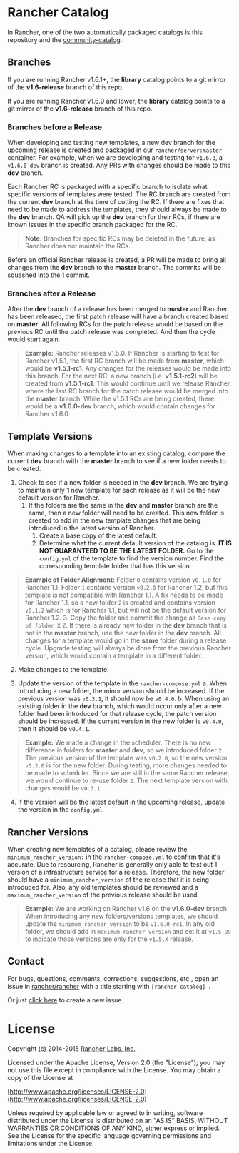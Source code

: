 # Rancher Catalog

In Rancher, one of the two automatically packaged catalogs is this repository and the [community-catalog](https://github.com/rancher/community-catalog). 

## Branches

If you are running Rancher v1.6.1+, the **library** catalog points to a git mirror of the **v1.6-release** branch of this repo.

If you are running Rancher v1.6.0 and lower,  the **library** catalog points to a git mirror of the **v1.6-release** branch of this repo.

### Branches before a Release

When developing and testing new templates, a new dev branch for the upcoming release is created and packaged in our `rancher/server:master` container. For example, when we are developing and testing for `v1.6.0`, a `v1.6.0-dev` branch is created. Any PRs with changes should be made to this **dev** branch.

Each Rancher RC is packaged with a specific branch to isolate what specific versions of templates were tested. The RC branch are created from the current **dev** branch at the time of cutting the RC. If there are fixes that need to be made to address the templates, they should always be made to the **dev** branch. QA will pick up the **dev** branch for their RCs, if there are known issues in the specific branch packaged for the RC.

> **Note:** Branches for specific RCs may be deleted in the future, as Rancher does not maintain the RCs.

Before an official Rancher release is created, a PR will be made to bring all changes from the **dev** branch to the **master** branch. The commits will be squashed into the 1 commit.

### Branches after a Release

After the **dev** branch of a release has been merged to **master** and Rancher has been released, the first patch release will have  a branch created based on **master**. All following RCs for the patch release would be based on the previous RC until the patch release was completed. And then the cycle would start again. 

> **Example:** Rancher releases v1.5.0. If Rancher is starting to test for Rancher v1.5.1, the first RC branch will be made from **master**, which would be **v1.5.1-rc1**. Any changes for the releases would be made into this branch. For the next RC, a new branch (i.e. **v1.5.1-rc2**) will be created from **v1.5.1-rc1**. This would continue until we release Rancher, where the last RC branch for the patch release would be merged into the **master** branch. While the v1.5.1 RCs are being created, there would be a **v1.6.0-dev** branch, which would contain changes for Rancher v1.6.0.  

## Template Versions

When making changes to a template into an existing catalog, compare the current **dev** branch with the **master** branch to see if a new folder needs to be created.

1. Check to see if a new folder is needed in the **dev** branch. We are trying to maintain only **1** new template for each release as it will be the new default version for Rancher. 
      1. If the folders are the same in the **dev** and **master** branch are the same, then a new folder will need to be created. This new folder is created to add in the new template changes that are being introduced in the latest version of Rancher. 
          1. Create a base copy of the latest default.
          2. Determine what the current default version of the catalog is. **IT IS NOT GUARANTEED TO BE THE LATEST FOLDER.** Go to the `config.yml` of the template to find the version number. Find the corresponding template folder that has this version.
> **Example of Folder Alignment:** Folder `0` contains version `v0.1.0` for Rancher 1.1. Folder `1` contains version `v0.2.0` for Rancher 1.2, but this template is not compatible with Rancher 1.1. A fix needs to be made for Rancher 1.1, so a new folder `2` is created and contains version `v0.1.2` which is for Rancher 1.1, but will not be the default version for Rancher 1.2. 
          3. Copy the folder and commit the change as `Base copy of folder X`
      2. If there is already new folder in the **dev** branch that is not in the **master** branch, use the new folder in the **dev** branch. All changes for a template would go in the **same** folder during a release cycle. Upgrade testing will always be done from the previous Rancher version, which would contain a template in a different folder.

2. Make changes to the template.

3. Update the version of the template in the `rancher-compose.yml`
  a. When introducing a new folder, the minor version should be increased. If the previous version was `v0.3.1`, it should now be `v0.4.0`.
  b. When using an existing folder in the **dev** branch, which would occur only after a new folder had been introduced for that release cycle, the patch version should be increased. If the current version in the new folder is `v0.4.0`, then it should be `v0.4.1`.

> **Example:** We made a change in the scheduler. There is no new difference in folders for **master** and **dev**, so we introduced folder `2`. The previous version of the template was `v0.2.0`, so the new version `v0.3.0` is for the new folder. During testing, more changes needed to be made to scheduler. Since we are still in the same Rancher release, we would continue to re-use folder `2`. The next template version with changes would be `v0.3.1`.   

4. If the version will be the latest default in the upcoming release, update the version in the `config.yml`

## Rancher Versions

When creating new templates of a catalog, please review the `minimum_rancher_version:` in the `rancher-compose.yml` to confirm that it's accurate. Due to resourcing, Rancher is generally only able to test out 1 version of a infrastructure service for a release. Therefore, the new folder should have a `minimum_rancher_version` of the release that it is being introduced for. Also, any old templates should be reviewed and a `maximum_rancher_version` of the previous release should be used.

> **Example:** We are working on Rancher v1.6 on the **v1.6.0-dev** branch. When introducing any new folders/versions templates, we should update the `minimum_rancher_version` to be `v1.6.0-rc1`. In any old folder, we should add in `maximum_rancher_version` and set it at `v1.5.99` to indicate those versions are only for the `v1.5.X` release. 

## Contact
For bugs, questions, comments, corrections, suggestions, etc., open an issue in
 [rancher/rancher](//github.com/rancher/rancher/issues) with a title starting with `[rancher-catalog] `.

Or just [click here](//github.com/rancher/rancher/issues/new?title=%5Brancher-catalog%5D%20) to create a new issue.

# License
Copyright (c) 2014-2015 [Rancher Labs, Inc.](http://rancher.com)

Licensed under the Apache License, Version 2.0 (the "License");
you may not use this file except in compliance with the License.
You may obtain a copy of the License at

[http://www.apache.org/licenses/LICENSE-2.0](http://www.apache.org/licenses/LICENSE-2.0)

Unless required by applicable law or agreed to in writing, software
distributed under the License is distributed on an "AS IS" BASIS,
WITHOUT WARRANTIES OR CONDITIONS OF ANY KIND, either express or implied.
See the License for the specific language governing permissions and
limitations under the License.
